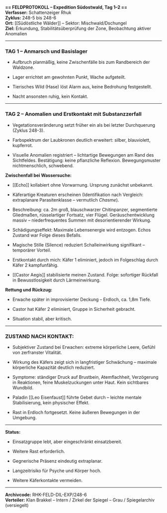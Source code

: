 **== FELDPROTOKOLL – Expedition Südostwald, Tag 1–2 ==**  
**Verfasser:** Schattenzeiger Rhuk  
**Zyklus:** 248-5 bis 248-6  
**Ort:** [[Südöstliche Wälder]] – Sektor: Mischwald/Dschungel  
**Ziel:** Erkundung, Stabilitätsüberprüfung der Zone, Beobachtung aktiver Anomalien

---

### **TAG 1 – Anmarsch und Basislager**

- Aufbruch planmäßig, keine Zwischenfälle bis zum Randbereich der Waldzone.
    
- Lager errichtet am gewohnten Punkt, Wache aufgeteilt.
    
- Tierisches Wild (Hase) löst Alarm aus, keine Bedrohung festgestellt.
    
- Nacht ansonsten ruhig, kein Kontakt.
    

---

### **TAG 2 – Anomalien und Erstkontakt mit Substanzzerfall**

- Vegetationsveränderung setzt früher ein als bei letzter Durchquerung (Zyklus 248-3).
    
- Farbspektrum der Laubkronen deutlich erweitert: silber, blauviolett, kupferrot.
    
- Visuelle Anomalien registriert – lichtartige Bewegungen am Rand des Sichtfeldes. Bestätigung: keine pflanzliche Reflexion. Bewegungsmuster nichtmenschlich, schwebend.
    

**Zwischenfall bei Wassersuche:**

- [[Echo]] kollabiert ohne Vorwarnung. Ursprung zunächst unbekannt.
    
- Käferartige Kreaturen erscheinen (Identifikation nach Vergleich: extraplanare Parasitenklasse – vermutlich _Chasme_).
    
- Beschreibung: ca. 2m groß, blauschwarzer Chitinpanzer, segmentierte Gliedmaßen, rüsselartiger Fortsatz, vier Flügel. Geräuschentwicklung massiv – niederfrequentes Summen mit desorientierender Wirkung.
    
- Schädigungseffekt: Maximale Lebensenergie wird entzogen. Echos Zustand war Folge dieses Befalls.
    
- Magische Stille (Silence) reduziert Schalleinwirkung signifikant – temporärer Vorteil.
    
- Erstkontakt durch mich: Käfer 1 eliminiert, jedoch im Folgeschlag durch Käfer 2 kampfunfähig.
    
- [[Castor Aegis]] stabilisierte meinen Zustand. Folge: sofortiger Rückfall in Bewusstlosigkeit durch Lärmeinwirkung.
    

**Rettung und Rückzug:**

- Erwache später in improvisierter Deckung – Erdloch, ca. 1,8m Tiefe.
    
- Castor hat Käfer 2 eliminiert, Gruppe in Sicherheit gebracht.
    
- Situation stabil, aber kritisch.
    

---

### **ZUSTAND NACH KONTAKT:**

- Subjektiver Zustand bei Erwachen: extreme körperliche Leere, Gefühl von zerfranster Vitalität.
    
- Wirkung des Käfers zeigt sich in langfristiger Schwächung – maximale körperliche Kapazität deutlich reduziert.
        
- Symptome: ständiger Druck auf Brustbein, Atemflachheit, Verzögerung in Reaktionen, feine Muskelzuckungen unter Haut. Kein sichtbares Wundbild.
    
- Paladin [[Leo Eisenfaust]] führte Gebet durch – leichte mentale Stabilisierung, kein physischer Effekt.
    
- Rast in Erdloch fortgesetzt. Keine äußeren Bewegungen in der Umgebung.
    

---

**Status:**

- Einsatzgruppe lebt, aber eingeschränkt einsatzbereit.
    
- Weitere Rast erforderlich.
    
- Gegnerische Präsenz eindeutig extraplanar.
    
- Langzeitrisiko für Psyche und Körper hoch.
    
- Weitere Käferkontakte vermeiden.
    

---

**Archivcode:** RHK-FELD-DIL-EXP/248-6  
**Verteiler:** Klan Brakkel – Intern / Zirkel der Spiegel – Grau / Spiegelarchiv (versiegelt)